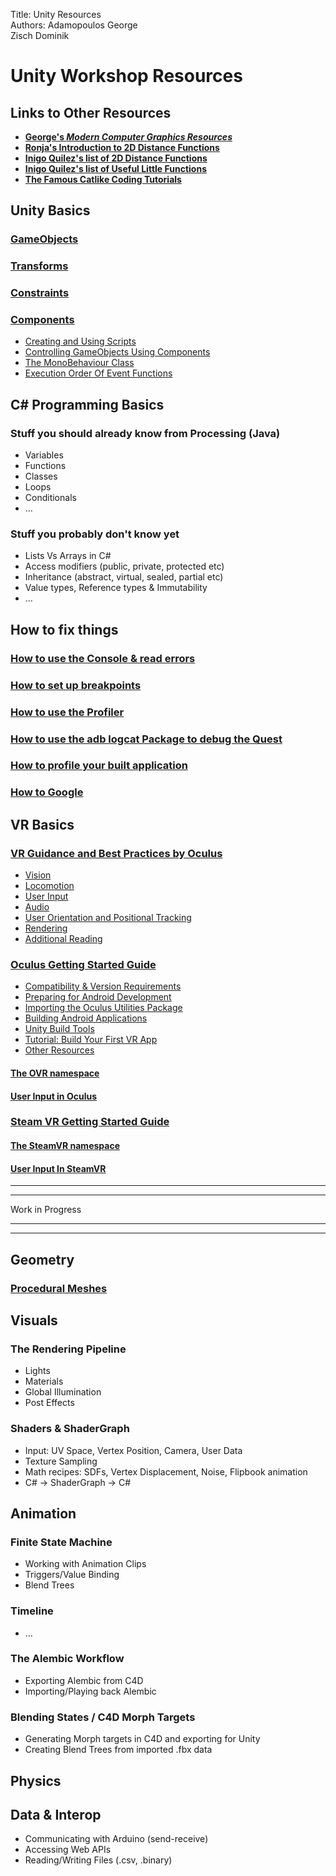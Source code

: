 Title: Unity Resources  
Authors: Adamopoulos George   
Zisch Dominik  

Unity Workshop Resources
========================
Links to Other Resources
------------------------
* [**George's _Modern Computer Graphics Resources_**](https://github.com/GeorgeAdamon/ModernComputerGraphicsResources)  
* [**Ronja's Introduction to 2D Distance Functions**](https://www.ronja-tutorials.com/2018/11/10/2d-sdf-basics.html)  
* [**Inigo Quilez's list of 2D Distance Functions**](https://www.iquilezles.org/www/articles/distfunctions2d/distfunctions2d.htm)  
* [**Inigo Quilez's list of Useful Little Functions**](https://www.iquilezles.org/www/articles/functions/functions.htm)
* [**The Famous Catlike Coding Tutorials**](https://catlikecoding.com/unity/tutorials/)


Unity Basics
------------------------
### [GameObjects](https://docs.unity3d.com/Manual/class-GameObject.html)
### [Transforms](https://docs.unity3d.com/Manual/Transforms.html)
### [Constraints](https://docs.unity3d.com/Manual/Constraints.html)
### [Components](https://docs.unity3d.com/Manual/Components.html)
  * [Creating and Using Scripts](https://docs.unity3d.com/Manual/CreatingAndUsingScripts.html)
  * [Controlling GameObjects Using Components](https://docs.unity3d.com/Manual/ControllingGameObjectsComponents.html)
  * [The MonoBehaviour Class](https://docs.unity3d.com/ScriptReference/MonoBehaviour.html)
  * [Execution Order Of Event Functions](https://docs.unity3d.com/Manual/ExecutionOrder.html)

C# Programming Basics
------------------------
### Stuff you should already know from Processing (Java)
* Variables
* Functions
* Classes
* Loops
* Conditionals
* …

### Stuff you probably don't know yet
* Lists Vs Arrays in C#
* Access modifiers (public, private, protected etc)
* Inheritance (abstract, virtual, sealed, partial etc)
* Value types, Reference types & Immutability
* …

How to fix things
------------------------

### [How to use the Console & read errors](https://docs.unity3d.com/Manual/Console.html)  

### [How to set up breakpoints](https://docs.unity3d.com/Manual/ManagedCodeDebugging.html)  

### [How to use the Profiler](https://docs.unity3d.com/Manual/ProfilerWindow.html)  

### [How to use the adb logcat Package to debug the Quest](https://docs.unity3d.com/Packages/com.unity.mobile.android-logcat@0.1/manual/index.html)  

### [How to profile your built application](https://docs.unity3d.com/Manual/profiler-profiling-applications.html)  

### [How to Google](https://www.google.com/)

VR Basics
------------------------
### [VR Guidance and Best Practices by Oculus](https://developer.oculus.com/design/book-bp/)
* [Vision](https://developer.oculus.com/design/bp-vision/)
* [Locomotion](https://developer.oculus.com/design/bp-locomotion/)  
* [User Input](https://developer.oculus.com/design/bp-userinput/)  
* [Audio](https://developer.oculus.com/design/bp-audio/)  
* [User Orientation and Positional Tracking](https://developer.oculus.com/design/bp-orientation-tracking/)  
* [Rendering](https://developer.oculus.com/design/bp-rendering/)
* [Additional Reading](https://developer.oculus.com/design/bp-reading/)

### [Oculus Getting Started Guide](https://developer.oculus.com/documentation/unity/book-unity-gsg/)  

  * [Compatibility & Version Requirements](https://developer.oculus.com/documentation/unity/unity-req/)  
  * [Preparing for Android Development](https://developer.oculus.com/documentation/unity/unity-mobileprep/)  
  * [Importing the Oculus Utilities Package](https://developer.oculus.com/documentation/unity/unity-import/)  
  * [Building Android Applications](https://developer.oculus.com/documentation/unity/unity-build-android/)  
  * [Unity Build Tools](https://developer.oculus.com/documentation/unity/unity-build-android-tools/)  
  * [Tutorial: Build Your First VR App](https://developer.oculus.com/documentation/unity/unity-tutorial/)  
  * [Other Resources](https://developer.oculus.com/documentation/unity/unity-resources/)

#### [The OVR namespace](https://developer.oculus.com/reference/unity/1.43/)  

#### [User Input in Oculus](https://developer.oculus.com/documentation/unity/unity-input/)

### [Steam VR Getting Started Guide](https://valvesoftware.github.io/steamvr_unity_plugin/articles/intro.html)  

#### [The SteamVR namespace](https://valvesoftware.github.io/steamvr_unity_plugin/api/index.html)

#### [User Input In SteamVR](https://valvesoftware.github.io/steamvr_unity_plugin/tutorials/SteamVR-Input.html)  

---
---  

Work in Progress  

---
---
Geometry
------------------------
### [Procedural Meshes](https://docs.unity3d.com/2020.1/Documentation/Manual/GeneratingMeshGeometryProcedurally.html)


Visuals
------------------------
### The Rendering Pipeline
* Lights
* Materials
* Global Illumination
* Post Effects

### Shaders & ShaderGraph
* Input: UV Space, Vertex Position, Camera, User Data
* Texture Sampling
* Math recipes: SDFs, Vertex Displacement, Noise, Flipbook animation
* C# -> ShaderGraph -> C#

Animation
------------------------
### Finite State Machine
* Working with Animation Clips
* Triggers/Value Binding
* Blend Trees

### Timeline
* …

### The Alembic Workflow
* Exporting Alembic from C4D
* Importing/Playing back Alembic

### Blending States / C4D Morph Targets
* Generating Morph targets in C4D and exporting for Unity
* Creating Blend Trees from imported .fbx data


Physics
------------------------

Data & Interop
------------------------
* Communicating with Arduino (send-receive)
* Accessing Web APIs
* Reading/Writing Files (.csv, .binary)
